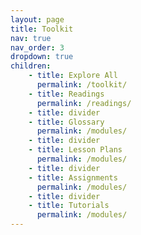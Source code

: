 ```yaml
---
layout: page
title: Toolkit
nav: true
nav_order: 3
dropdown: true
children: 
    - title: Explore All
      permalink: /toolkit/
    - title: Readings
      permalink: /readings/
    - title: divider
    - title: Glossary
      permalink: /modules/
    - title: divider
    - title: Lesson Plans
      permalink: /modules/
    - title: divider
    - title: Assignments
      permalink: /modules/
    - title: divider
    - title: Tutorials
      permalink: /modules/
---
```


